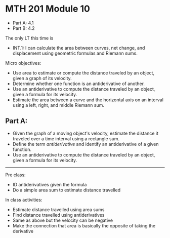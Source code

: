 # MTH 201 Module 10

- Part A: 4.1
- Part B: 4.2


The only LT this time is

-   INT.1: I can calculate the area between curves, net change, and displacement using geometric formulas and Riemann sums.


Micro objectives: 

+ Use area to estimate or compute the distance traveled by an object, given a graph of its velocity.
+ Determine whether one function is an antiderivative of another.
+ Use an antiderivative to compute the distance traveled by an object, given a formula for its velocity.
+ Estimate the area between a curve and the horizontal axis on an interval using a left, right, and middle Riemann sum.

## Part A: 

- Given the graph of a moving object's velocity, estimate the distance it traveled over a time interval using a rectangle sum. 
- Define the term *antiderivative* and identify an antiderivative of a given function. 
- Use an antiderivative to compute the distance traveled by an object, given a formula for its velocity.

---

Pre class: 
- ID antiderivatives given the formula
- Do a simple area sum to estimate distance travelled 

In class activities: 

- Estimate distance travelled using area sums
- Find distance travelled using antiderivatives
- Same as above but the velocity can be negative 
- Make the connection that area is basically the opposite of taking the derivative 

<!--stackedit_data:
eyJoaXN0b3J5IjpbODc2MTU4MTE0XX0=
-->